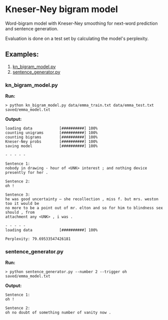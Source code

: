 # Kneser-Ney bigram model

Word-bigram model with Kneser-Ney smoothing for next-word prediction and sentence generation.

Evaluation is done on a test set by calculating the model's perplexity.

## Examples:

1. [kn_bigram_model.py](#kn_bigram_modelpy)
2. [sentence_generator.py](#sentence_generatorpy)

### kn_bigram_model.py

**Run:**
```
> python kn_bigram_model.py data/emma_train.txt data/emma_test.txt saved/emma_model.txt
```

**Output:**
```
loading data            [##########] 100%
counting unigrams       [##########] 100%
counting bigrams        [##########] 100%
Kneser-Ney probs        [##########] 100%   
saving model            [##########] 100%

- - - - -

Sentence 1:
nobody in drawing - hour of <UNK> interest ; and nothing device presently for her .

Sentence 2:
oh !

Sentence 3:
he was good uncertainty — she recollection , miss f. but mrs. weston too it would be  
no more to be a point out of mr. elton and so for him to blindness sex should , from  
attachment any <UNK> , i was .

- - - - -
loading data            [##########] 100%

Perplexity: 79.69533547426181
```

### sentence_generator.py

**Run:**
```
> python sentence_generator.py --number 2 --trigger oh saved/emma_model.txt
```

**Output:**
```
Sentence 1:
oh !

Sentence 2:
oh no doubt of something number of vanity now .
```
